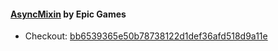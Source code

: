 #### [AsyncMixin][1] by Epic Games

- Checkout: [bb6539365e50b78738122d1def36afd518d9a11e](https://github.com/EpicGames/UnrealEngine/commit/bb6539365e50b78738122d1def36afd518d9a11e)

[1]: https://github.com/EpicGames/UnrealEngine/tree/release/Samples/Games/Lyra/Plugins/AsyncMixin